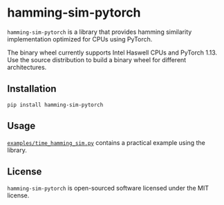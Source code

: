 # hamming-sim-pytorch

`hamming-sim-pytorch` is a library that provides hamming similarity implementation
optimized for CPUs using PyTorch.

The binary wheel currently supports Intel Haswell CPUs and PyTorch 1.13. Use the
source distribution to build a binary wheel for different architectures.

## Installation

```
pip install hamming-sim-pytorch
```

## Usage

[`examples/time_hamming_sim.py`](examples/time_hamming_sim.py) contains a practical
example using the library.

## License

`hamming-sim-pytorch` is open-sourced software licensed under the MIT license.
